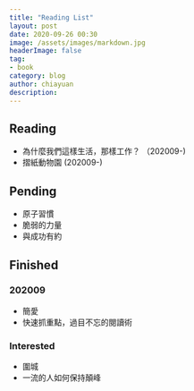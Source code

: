 ```yaml
---
title: "Reading List"
layout: post
date: 2020-09-26 00:30
image: /assets/images/markdown.jpg
headerImage: false
tag:
- book
category: blog
author: chiayuan
description: 
---
```


## Reading
- 為什麼我們這樣生活，那樣工作？ （202009-)
- 摺紙動物園 (202009-)

## Pending
- 原子習慣
- 脆弱的力量
- 與成功有約

## Finished
### 202009
- 簡愛
- 快速抓重點，過目不忘的閱讀術

### Interested
- 圍城
- 一流的人如何保持顛峰

